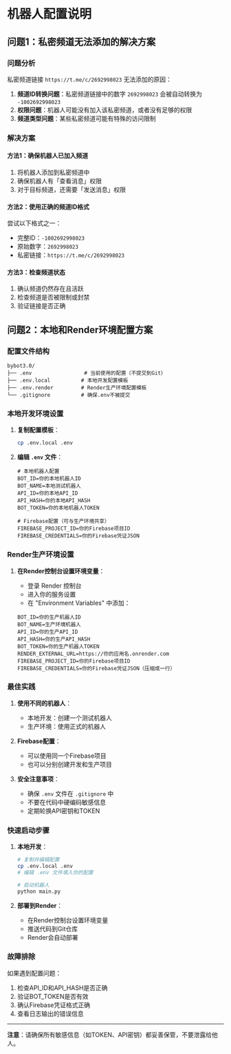# 机器人配置说明

## 问题1：私密频道无法添加的解决方案

### 问题分析
私密频道链接 `https://t.me/c/2692998023` 无法添加的原因：

1. **频道ID转换问题**：私密频道链接中的数字 `2692998023` 会被自动转换为 `-1002692998023`
2. **权限问题**：机器人可能没有加入该私密频道，或者没有足够的权限
3. **频道类型问题**：某些私密频道可能有特殊的访问限制

### 解决方案

#### 方法1：确保机器人已加入频道
1. 将机器人添加到私密频道中
2. 确保机器人有「查看消息」权限
3. 对于目标频道，还需要「发送消息」权限

#### 方法2：使用正确的频道ID格式
尝试以下格式之一：
- 完整ID：`-1002692998023`
- 原始数字：`2692998023`
- 私密链接：`https://t.me/c/2692998023`

#### 方法3：检查频道状态
1. 确认频道仍然存在且活跃
2. 检查频道是否被限制或封禁
3. 验证链接是否正确

## 问题2：本地和Render环境配置方案

### 配置文件结构

```
bybot3.0/
├── .env                 # 当前使用的配置（不提交到Git）
├── .env.local          # 本地开发配置模板
├── .env.render         # Render生产环境配置模板
└── .gitignore          # 确保.env不被提交
```

### 本地开发环境设置

1. **复制配置模板**：
   ```bash
   cp .env.local .env
   ```

2. **编辑 `.env` 文件**：
   ```env
   # 本地机器人配置
   BOT_ID=你的本地机器人ID
   BOT_NAME=本地测试机器人
   API_ID=你的本地API_ID
   API_HASH=你的本地API_HASH
   BOT_TOKEN=你的本地机器人TOKEN
   
   # Firebase配置（可与生产环境共享）
   FIREBASE_PROJECT_ID=你的Firebase项目ID
   FIREBASE_CREDENTIALS=你的Firebase凭证JSON
   ```

### Render生产环境设置

1. **在Render控制台设置环境变量**：
   - 登录 Render 控制台
   - 进入你的服务设置
   - 在 "Environment Variables" 中添加：

   ```
   BOT_ID=你的生产机器人ID
   BOT_NAME=生产环境机器人
   API_ID=你的生产API_ID
   API_HASH=你的生产API_HASH
   BOT_TOKEN=你的生产机器人TOKEN
   RENDER_EXTERNAL_URL=https://你的应用名.onrender.com
   FIREBASE_PROJECT_ID=你的Firebase项目ID
   FIREBASE_CREDENTIALS=你的Firebase凭证JSON（压缩成一行）
   ```

### 最佳实践

1. **使用不同的机器人**：
   - 本地开发：创建一个测试机器人
   - 生产环境：使用正式的机器人

2. **Firebase配置**：
   - 可以使用同一个Firebase项目
   - 也可以分别创建开发和生产项目

3. **安全注意事项**：
   - 确保 `.env` 文件在 `.gitignore` 中
   - 不要在代码中硬编码敏感信息
   - 定期轮换API密钥和TOKEN

### 快速启动步骤

1. **本地开发**：
   ```bash
   # 复制并编辑配置
   cp .env.local .env
   # 编辑 .env 文件填入你的配置
   
   # 启动机器人
   python main.py
   ```

2. **部署到Render**：
   - 在Render控制台设置环境变量
   - 推送代码到Git仓库
   - Render会自动部署

### 故障排除

如果遇到配置问题：
1. 检查API_ID和API_HASH是否正确
2. 验证BOT_TOKEN是否有效
3. 确认Firebase凭证格式正确
4. 查看日志输出的错误信息

---

**注意**：请确保所有敏感信息（如TOKEN、API密钥）都妥善保管，不要泄露给他人。